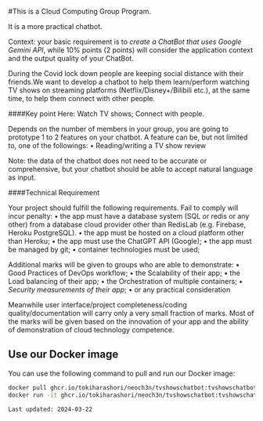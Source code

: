 #This is a Cloud Computing Group Program.

It is a more practical chatbot.

Context:
your basic requirement is to *create a ChatBot that uses Google Gemini API*, while 10% points (2 points) will consider the application context and the output quality of your ChatBot.

During the Covid lock down people are keeping social distance with their friends.We want to develop a chatbot to help them learn/perform watching TV shows on streaming platforms (Netflix/Disney+/Bilibili etc.), at the same time, to help them connect with other people.

####Key point Here: Watch TV shows; Connect with people.

Depends on the number of members in your group, you are going to prototype 1 to 2 features on your chatbot. 
A feature can be, but not limited to, one of the followings:
 • Reading/writing a TV show review

Note: the data of the chatbot does not need to be accurate or comprehensive, but your chatbot should be able to accept natural language as input.

####Technical Requirement

Your project should fulfill the following requirements. Fail to comply will incur penalty:
 • the app must have a database system (SQL or redis or any other) from a database cloud provider other than RedisLab (e.g. Firebase, Heroku PostgreSQL).
 • the app must be hosted on a cloud platform other than Heroku;
 • the app must use the ChatGPT API (Google);
 • the app must be managed by git;
 • container technologies must be used;
 
Additional marks will be given to groups who are able to demonstrate:
 • Good Practices of DevOps workflow;
 • the Scalability of their app;
 • the Load balancing of their app;
 • the Orchestration of multiple containers;
 • *Security measurements of their app*;
 • or any practical consideration

Meanwhile user interface/project completeness/coding quality/documentation will carry only a very small fraction of marks. Most of the marks will be given based on the innovation of your app and the ability of demonstration of cloud technology competence.
## Use our Docker image

You can use the following command to pull and run our Docker image:

```bash
docker pull ghcr.io/tokiharashori/neoch3n/tvshowschatbot:tvshowschatbotv2
docker run -it ghcr.io/tokiharashori/neoch3n/tvshowschatbot:tvshowschatbotv2

Last updated: 2024-03-22
